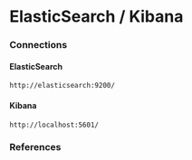 # ElasticSearch / Kibana

### Connections

#### ElasticSearch

```
http://elasticsearch:9200/
```

#### Kibana

```
http://localhost:5601/
```

### References

